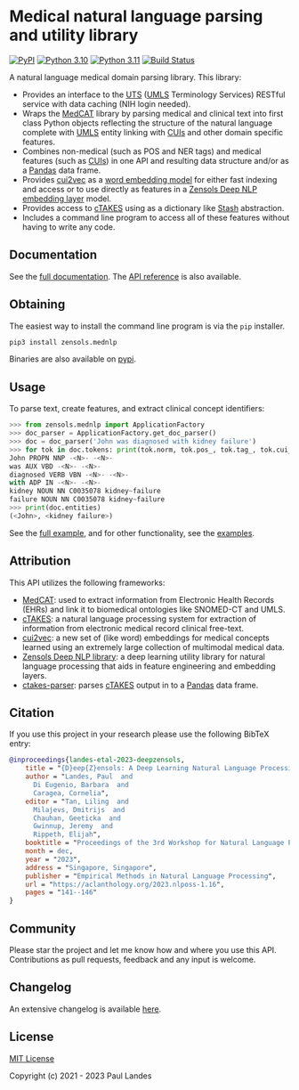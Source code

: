 # Medical natural language parsing and utility library

[![PyPI][pypi-badge]][pypi-link]
[![Python 3.10][python310-badge]][python310-link]
[![Python 3.11][python311-badge]][python311-link]
[![Build Status][build-badge]][build-link]

A natural language medical domain parsing library.  This library:

- Provides an interface to the [UTS] ([UMLS] Terminology Services) RESTful
  service with data caching (NIH login needed).
- Wraps the [MedCAT] library by parsing medical and clinical text into first
  class Python objects reflecting the structure of the natural language
  complete with [UMLS] entity linking with [CUIs] and other domain specific
  features.
- Combines non-medical (such as POS and NER tags) and medical features (such as
  [CUIs]) in one API and resulting data structure and/or as a [Pandas] data
  frame.
- Provides [cui2vec] as a [word embedding model] for either fast indexing and
  access or to use directly as features in a [Zensols Deep NLP embedding layer]
  model.
- Provides access to [cTAKES] using as a dictionary like [Stash] abstraction.
- Includes a command line program to access all of these features without
  having to write any code.


## Documentation

See the [full documentation](https://plandes.github.io/mednlp/index.html).
The [API reference](https://plandes.github.io/mednlp/api.html) is also
available.


## Obtaining

The easiest way to install the command line program is via the `pip` installer.
```bash
pip3 install zensols.mednlp
```

Binaries are also available on [pypi].


## Usage

To parse text, create features, and extract clinical concept identifiers:
```python
>>> from zensols.mednlp import ApplicationFactory
>>> doc_parser = ApplicationFactory.get_doc_parser()
>>> doc = doc_parser('John was diagnosed with kidney failure')
>>> for tok in doc.tokens: print(tok.norm, tok.pos_, tok.tag_, tok.cui_, tok.detected_name_)
John PROPN NNP -<N>- -<N>-
was AUX VBD -<N>- -<N>-
diagnosed VERB VBN -<N>- -<N>-
with ADP IN -<N>- -<N>-
kidney NOUN NN C0035078 kidney~failure
failure NOUN NN C0035078 kidney~failure
>>> print(doc.entities)
(<John>, <kidney failure>)
```
See the [full example](example/features/simple.py), and for other
functionality, see the [examples](example).


## Attribution

This API utilizes the following frameworks:

* [MedCAT]: used to extract information from Electronic Health Records (EHRs)
  and link it to biomedical ontologies like SNOMED-CT and UMLS.
* [cTAKES]: a natural language processing system for extraction of information
  from electronic medical record clinical free-text.
* [cui2vec]: a new set of (like word) embeddings for medical concepts learned
  using an extremely large collection of multimodal medical data.
* [Zensols Deep NLP library]: a deep learning utility library for natural
  language processing that aids in feature engineering and embedding layers.
* [ctakes-parser]: parses [cTAKES] output in to a [Pandas] data frame.


## Citation

If you use this project in your research please use the following BibTeX entry:

```bibtex
@inproceedings{landes-etal-2023-deepzensols,
    title = "{D}eep{Z}ensols: A Deep Learning Natural Language Processing Framework for Experimentation and Reproducibility",
    author = "Landes, Paul  and
      Di Eugenio, Barbara  and
      Caragea, Cornelia",
    editor = "Tan, Liling  and
      Milajevs, Dmitrijs  and
      Chauhan, Geeticka  and
      Gwinnup, Jeremy  and
      Rippeth, Elijah",
    booktitle = "Proceedings of the 3rd Workshop for Natural Language Processing Open Source Software (NLP-OSS 2023)",
    month = dec,
    year = "2023",
    address = "Singapore, Singapore",
    publisher = "Empirical Methods in Natural Language Processing",
    url = "https://aclanthology.org/2023.nlposs-1.16",
    pages = "141--146"
}
```


## Community

Please star the project and let me know how and where you use this API.
Contributions as pull requests, feedback and any input is welcome.


## Changelog

An extensive changelog is available [here](CHANGELOG.md).


## License

[MIT License](LICENSE.md)

Copyright (c) 2021 - 2023 Paul Landes


<!-- links -->
[pypi]: https://pypi.org/project/zensols.mednlp/
[pypi-link]: https://pypi.python.org/pypi/zensols.mednlp
[pypi-badge]: https://img.shields.io/pypi/v/zensols.mednlp.svg
[python310-badge]: https://img.shields.io/badge/python-3.10-blue.svg
[python310-link]: https://www.python.org/downloads/release/python-3100
[python311-badge]: https://img.shields.io/badge/python-3.11-blue.svg
[python311-link]: https://www.python.org/downloads/release/python-3110
[build-badge]: https://github.com/plandes/mednlp/workflows/CI/badge.svg
[build-link]: https://github.com/plandes/mednlp/actions

[MedCAT]: https://github.com/CogStack/MedCAT
[Pandas]: https://pandas.pydata.org
[ctakes-parser]: https://pypi.org/project/ctakes-parser

[UTS]: https://uts.nlm.nih.gov/uts/
[UMLS]: https://www.nlm.nih.gov/research/umls/
[CUIs]: https://www.nlm.nih.gov/research/umls/new_users/online_learning/Meta_005.html
[cui2vec]: https://arxiv.org/abs/1804.01486
[cTAKES]: https://ctakes.apache.org
[word embedding model]: https://plandes.github.io/deepnlp/api/zensols.deepnlp.embed.html#zensols.deepnlp.embed.domain.WordEmbedModel
[Zensols NLP parsing API]: https://plandes.github.io/nlparse/doc/feature-doc.html
[Zensols Deep NLP library]: https://github.com/plandes/deepnlp
[Zensols Deep NLP embedding layer]: https://plandes.github.io/deepnlp/api/zensols.deepnlp.layer.html#zensols.deepnlp.layer.embed.EmbeddingNetworkModule
[Stash]: https://plandes.github.io/util/api/zensols.persist.html#zensols.persist.domain.Stash
